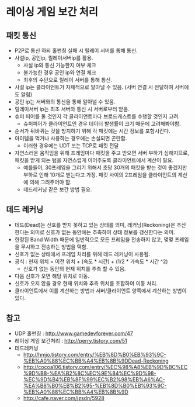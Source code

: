# 레이싱 게임 보간 처리

## 패킷 통신

* P2P로 통신 하되 홀펀칭 실패 시 릴레이 서버를 통해 통신.
* 사설ip, 공인ip, 릴레이서버ip를 활용.
  * 사설 ip와 통신 가능한지 여부 체크
  * 불가능한 경우 공인 ip와 연결 체크
  * 최후의 수단으로 릴레이 서버를 통해 통신.
* 사설 ip는 클라이언트가 자체적으로 알아낼 수 있음. (서버 연결 시 전달하여 서버에도 알림)
* 공인 ip는 서버와의 통신을 통해 알아낼 수 있음.
* 릴레이서버 ip는 최초 서버와 통신 시 서버로부터 받음.
* 슈퍼 피어를 둘 것인지 각 클라이언트마다 브로드캐스트를 수행할 것인지 고려.
  * 슈퍼피어가 클라이언트인 경우 데이터 발생률이 크기 때문에 고려해봐야함.
* 순서가 뒤바뀌는 것을 방지하기 위해 각 패킷에는 시간 정보를 포함시킨다.
* 아이템을 먹거나 사용하는 경우에는 손실되면 곤란함.
  * 이러한 경우에는 UDT 또는 TCP로 패킷 전달
* 자연스러운 움직임을 위해 프레임마다 패킷을 주고 받으면 서버 부하가 심해지므로, 패킷을 받게 되는 텀을 자연스럽게 이어주도록 클라이언트에서 계산이 필요.
  * 예를들어, 30프레임을 그리기 위해서 초당 30개의 패킷을 받는 것이 좋겠지만 부하로 인해 10개로 받는다고 가정. 패킷 사이의 2프레임을 클라이언트의 계산에 의해 그려주어야 함.
  * 데드레커닝 같은 보간 방법 필요.

## 데드 레커닝

* 데드(Dead)는 신호를 받지 못하고 있는 상태를 의미, 레커닝(Reckoning)은 추산한다는 의미로 신호가 없는 동안에는 추측하여 상태 정보를 갱신한다는 의미.
* 한정된 Band Width 때문에 일반적으로 모든 프레임을 전송하지 않고, 몇몇 프레임을 무시하고 전송하는 방법을 택함.
* 신호가 없는 상태에서 프레임 처리를 위해 데드 레커닝이 사용됨.
* 공식 : 현재 위치 = 이전 위치 + (속도 * 시간) + (1/2 * 가속도 * 시간 ^2)
  * 신호가 없는 동안의 현재 위치를 추측 할 수 있음.
* 다음 신호가 오면 해당 위치로 이동.
* 신호가 오지 않을 경우 현재 위치와 추측 위치를 조합하여 이동 처리.
* 클라이언트에서 이를 계산하는 방법과 서버/클라이언트 양쪽에서 계산하는 방법이있다.

## 참고

* UDP 홀펀칭 : http://www.gamedevforever.com/47
* 레이싱 게임 보간처리 : http://perry.tistory.com/51
* 데드레커닝
  * http://hmjo.tistory.com/entry/%EB%8D%B0%EB%93%9C-%EB%A0%88%EC%BB%A4%EB%8B%9DDead-Reckoning
  * http://cocoa106.tistory.com/entry/%EC%98%A8%EB%9D%BC%EC%9D%B8-%EA%B2%8C%EC%9E%84%EC%9D%98-%EC%9D%B4%EB%8F%99%EC%B2%98%EB%A6%AC-%EA%B8%B0%EB%B2%95-%EB%8D%B0%EB%93%9C-%EB%A0%88%EC%BB%A4%EB%8B%9D
  * http://cafe.naver.com/jzsdn/5928

